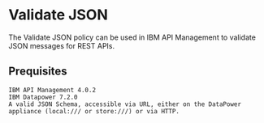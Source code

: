 # Validate JSON

The Validate JSON policy can be used in IBM API Management to validate 
JSON messages for REST APIs.

## Prequisites

    IBM API Management 4.0.2
    IBM Datapower 7.2.0
    A valid JSON Schema, accessible via URL, either on the DataPower appliance (local:/// or store:///) or via HTTP.

```
